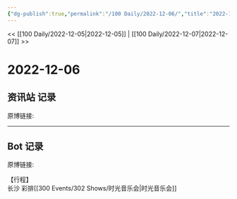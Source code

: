 ```yaml
---
{"dg-publish":true,"permalink":"/100 Daily/2022-12-06/","title":"2022-12-06","created":"2023-01-09T16:33:57.000+08:00","updated":"2023-02-26T00:50:25.000+08:00"}
---
```



<< [[100 Daily/2022-12-05\|2022-12-05]] | [[100 Daily/2022-12-07\|2022-12-07]] >>

# 2022-12-06

## 资讯站 记录

原博链接:

---
## Bot 记录

原博链接:

【行程】  
长沙 彩排[[300 Events/302 Shows/时光音乐会\|时光音乐会]]
